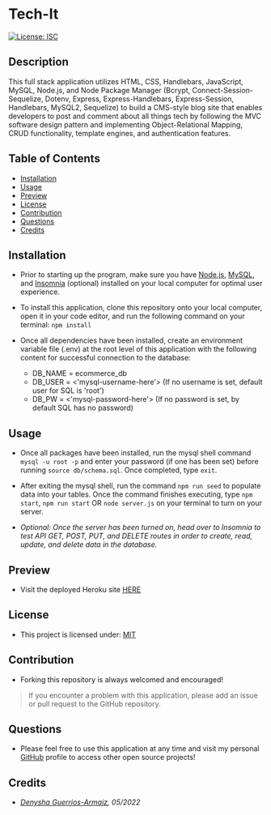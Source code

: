 # Tech-It

[![License: ISC](https://img.shields.io/badge/License-ISC-blue.svg)](https://opensource.org/licenses/ISC)

## Description
This full stack application utilizes HTML, CSS, Handlebars, JavaScript, MySQL, Node.js, and Node Package Manager (Bcrypt, Connect-Session-Sequelize, Dotenv, Express, Express-Handlebars, Express-Session, Handlebars, MySQL2, Sequelize) to build a CMS-style blog site that enables developers to post and comment about all things tech by following the MVC software design pattern and implementing Object-Relational Mapping, CRUD functionality, template engines, and authentication features.

## Table of Contents
  - [Installation](#installation)
  - [Usage](#usage)
  - [Preview](#preview)
  - [License](#license)
  - [Contribution](#contribution)
  - [Questions](#questions)
  - [Credits](#credits)

## Installation
- Prior to starting up the program, make sure you have [Node.js](https://nodejs.org/en/download/), [MySQL](https://coding-boot-camp.github.io/full-stack/mysql/mysql-installation-guide), and [Insomnia](https://insomnia.rest/download) (optional) installed on your local computer for optimal user experience.

- To install this application, clone this repository onto your local computer, open it in your code editor, and run the following command on your terminal: ```npm install```

- Once all dependencies have been installed, create an environment variable file (.env) at the root level of this application with the following content for successful connection to the database:
    - DB_NAME = ecommerce_db
    - DB_USER = <'mysql-username-here'> (If no username is set, default user for SQL is 'root')
    - DB_PW = <'mysql-password-here'> (If no password is set, by default SQL has no password)

## Usage
- Once all packages have been installed, run the mysql shell command ```mysql -u root -p``` and enter your password (if one has been set) before running ```source db/schema.sql```. Once completed, type ```exit```.

- After exiting the mysql shell, run the command ```npm run seed``` to populate data into your tables. Once the command finishes executing, type ```npm start```, ```npm run start``` OR ```node server.js``` on your terminal to turn on your server.

- *Optional: Once the server has been turned on, head over to Insomnia to test API GET, POST, PUT, and DELETE routes in order to create, read, update, and delete data in the database.* 

## Preview
- Visit the deployed Heroku site [HERE](https://tech-it.herokuapp.com/signup)

## License
- This project is licensed under: [MIT](https://opensource.org/licenses/MIT)

## Contribution 
- Forking this repository is always welcomed and encouraged!

> If you encounter a problem with this application, please add an issue or pull request to the GitHub repository. 

## Questions
- Please feel free to use this application at any time and visit my personal [GitHub](https://github.com/denysha-abigail) profile to access other open source projects! 

## Credits
- *[Denysha Guerrios-Armaiz](https://github.com/denysha-abigail), 05/2022*